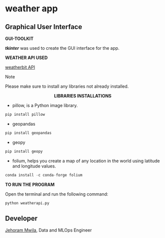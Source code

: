 # weather app 
## Graphical User Interface

__GUI-TOOLKIT__

__*tkinter*__ was used to create the GUI interface for the app.

__WEATHER API USED__

[weatherbit API](https://www.weatherbit.io/api/weather-forecast-16-day)

> [!NOTE]
> Please make sure to install any libraries not already installed.

__<center>LIBRARIES INSTALLATIONS</center>__

- pillow, is a Python image library.

```python
pip install pillow
```

- geopandas

```python
pip install geopandas
```

- geopy

```python
pip install geopy
```

- folium, helps you create a map of any location in the world using latitude and longitude values.

```python
conda install -c conda-forge folium
```

__TO RUN THE PROGRAM__

Open the terminal and run the following command:

```python
python weatherapi.py
```


## **Developer**
[Jehoram Mwila](https://www.linkedin.com/in/jehoram-m-1b1772124/), Data and MLOps Engineer
